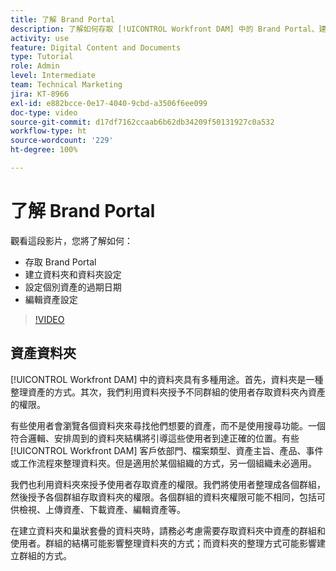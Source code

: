 ```yaml
---
title: 了解 Brand Portal
description: 了解如何存取 [!UICONTROL Workfront DAM] 中的 Brand Portal、建立資料夾、設定個別資產的過期日期以及編輯資產設定。
activity: use
feature: Digital Content and Documents
type: Tutorial
role: Admin
level: Intermediate
team: Technical Marketing
jira: KT-8966
exl-id: e882bcce-0e17-4040-9cbd-a3506f6ee099
doc-type: video
source-git-commit: d17df7162ccaab6b62db34209f50131927c0a532
workflow-type: ht
source-wordcount: '229'
ht-degree: 100%

---
```


# 了解 Brand Portal

觀看這段影片，您將了解如何：

* 存取 Brand Portal
* 建立資料夾和資料夾設定
* 設定個別資產的過期日期
* 編輯資產設定

>[!VIDEO](https://video.tv.adobe.com/v/335229/?quality=12&learn=on&enablevpops)

## 資產資料夾

[!UICONTROL Workfront DAM] 中的資料夾具有多種用途。首先，資料夾是一種整理資產的方式。其次，我們利用資料夾授予不同群組的使用者存取資料夾內資產的權限。

有些使用者會瀏覽各個資料夾來尋找他們想要的資產，而不是使用搜尋功能。一個符合邏輯、安排周到的資料夾結構將引導這些使用者到達正確的位置。有些 [!UICONTROL Workfront DAM] 客戶依部門、檔案類型、資產主旨、產品、事件或工作流程來整理資料夾。但是適用於某個組織的方式，另一個組織未必適用。

我們也利用資料夾來授予使用者存取資產的權限。我們將使用者整理成各個群組，然後授予各個群組存取資料夾的權限。各個群組的資料夾權限可能不相同，包括可供檢視、上傳資產、下載資產、編輯資產等。

在建立資料夾和巢狀套疊的資料夾時，請務必考慮需要存取資料夾中資產的群組和使用者。群組的結構可能影響整理資料夾的方式；而資料夾的整理方式可能影響建立群組的方式。
